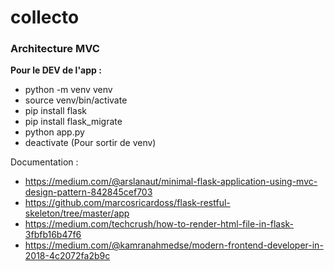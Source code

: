 # collecto

### Architecture MVC
**Pour le DEV de l'app :**
* python -m venv venv
* source venv/bin/activate
* pip install flask
* pip install flask_migrate
* python app.py
* deactivate (Pour sortir de venv)

Documentation : 
- https://medium.com/@arslanaut/minimal-flask-application-using-mvc-design-pattern-842845cef703
- https://github.com/marcosricardoss/flask-restful-skeleton/tree/master/app
- https://medium.com/techcrush/how-to-render-html-file-in-flask-3fbfb16b47f6
- https://medium.com/@kamranahmedse/modern-frontend-developer-in-2018-4c2072fa2b9c
